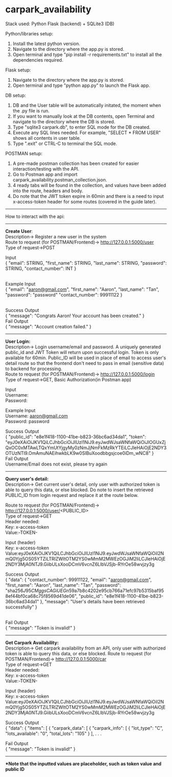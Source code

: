 # carpark_availability

Stack used:
Python Flask (backend) + SQLite3 (DB)

Python/libraries setup:
1) Install the latest python version.
2) Navigate to the directory where the app.py is stored.
3) Open terminal and type "pip install -r requirements.txt" to install all the dependencies required.

Flask setup:
1) Navigate to the directory where the app.py is stored.
2) Open terminal and type "python app.py" to launch the Flask app.

DB setup:
1) DB and the User table will be automatically initated, the moment when the .py file is run.
2) If you want to manually look at the DB contents, open Terminal and navigate to the directory where the DB is stored.
3) Type "sqlite3 carpark.db", to enter SQL mode for the DB created.
4) Execute any SQL lines needed. For example, "SELECT * FROM USER" shows all contents in user table.
5) Type ".exit" or CTRL-C to terminal the SQL mode.

POSTMAN setup:
1) A pre-made postman collection has been created for easier interaction/testing with the API.
2) Go to Postman app and import carpark_availability.postman_collection.json.
3) 4 ready tabs will be found in the collection, and values have been added into the route, headers and body.
4) Do note that the JWT token expire in 60min and there is a need to input x-access-token header for some routes (covered in the guide later).

-----------------------------------------------------------------------------------------------------------------------------------------------------

How to interact with the api:

-----------------------------------------------------------------------------------------------------------------------------------------------------

<b>Create User</b>:<br>
Description-> Register a new user in the system<br>
Route to request (for POSTMAN/Frontend)-> http://127.0.0.1:5000/user<br>
Type of request->POST<br>

Input<br>
{
    "email": STRING,
    "first_name": STRING,
    "last_name": STRING,
    "password": STRING,
    "contact_number": INT
}<br><br>

Example Input<br>
{
    "email": "aaron@gmail.com",
    "first_name": "Aaron",
    "last_name": "Tan",
    "password": "password"
    "contact_number": 99911122
}<br><br>


Success Output<br>
{
    "message": "Congrats Aaron! Your account has been created."
}
<br>
Fail Output<br>
{
    "message": "Account creation failed."
}


-----------------------------------------------------------------------------------------------------------------------------------------------------

<b>User Login:</b><br>
Description-> Login username/email and password. A uniquely generated public_id and JWT Token will return upon successful login. Token is only available for 60min. Public_ID will be used in place of email to access user's detail route so that the frontend don't need to pass in email (sensitive data) to backend for processing.<br>
Route to request (for POSTMAN/Frontend)-> http://127.0.0.1:5000/login<br>
Type of request->GET, Basic Authorization(in Postman app)<br>

Input<br>
Username: <YOUR EMAIL><br>
Password: <YOUR PASSWORD><br>

Example Input<br>
Username: aaron@gmail.com<br>
Password: password<br>

Success Output<br>
{
    "public_id": "e8e1f418-1100-41be-b823-36bc6ad34da1",
    "token": "eyJ0eXAiOiJKV1QiLCJhbGciOiJIUzI1NiJ9.eyJwdWJsaWNfaWQiOiJlOGUxZjQxOC0xMTAwLTQxYmUtYjgyMy0zNmJjNmFkMzRkYTEiLCJleHAiOjE2NDY3OTUzNTl9.OmAmuNAEihwkbLK9w0SIBuXoodbbgsjcoe0iDm_wNC8"
}
<br>
Fail Output<br>
Username/Email does not exist, please try again<br>

-----------------------------------------------------------------------------------------------------------------------------------------------------

<b>Query user's detail:</b><br>
Description-> Get current user's detail, only user with authorized token is able to query this data, or else blocked. Do note to insert the retrieved PUBLIC_ID from login request and replace it at the route below.<br>

Route to request (for POSTMAN/Frontend)-> http://127.0.0.1:5000/user/<PUBLIC_ID><br>
Type of request->GET<br>
Header needed:<br>
Key: x-access-token<br>
Value:-TOKEN-<br>

Input (header)<br>
Key: x-access-token<br>
Value:eyJ0eXAiOiJKV1QiLCJhbGciOiJIUzI1NiJ9.eyJwdWJsaWNfaWQiOiI2NmQ0Yjg5OS05YTZiLTRlZWItOTM2YS0wMmM2MWEzOGJiM2IiLCJleHAiOjE2NDY3MjA0NTJ9.GiibULsXooDCmV6vcnZ6LlbVJSjb-RYrOe58wvjzy3g<br>

Success Output<br>
{
    "data": {
        "contact_number": 99911122,
        "email": "aaron@gmail.com",
        "first_name": "Aaron",
        "last_name": "Tan",
        "password": "sha256$J95CMggsCAGiUEGn$59a7b8c4202e95cb766a71efc97b5315baf958ef44bf0ca68c75f8569d41de06",
        "public_id": "e8e1f418-1100-41be-b823-36bc6ad34da1"
    },
    "message": "User's details have been retrieved successfully"
}<br><br>

Fail Output<br>
{
    "message": "Token is invalid!"
}

-----------------------------------------------------------------------------------------------------------------------------------------------------

<b>Get Carpark Availability:</b><br>
Description-> Get carpark availability from an API, only user with authorized token is able to query this data, or else blocked.
Route to request (for POSTMAN/Frontend)-> http://127.0.0.1:5000/car<br>
Type of request->GET<br>
Header needed:<br>
Key: x-access-token<br>
Value:-TOKEN-<br>

Input (header)<br>
Key: x-access-token<br>
Value:eyJ0eXAiOiJKV1QiLCJhbGciOiJIUzI1NiJ9.eyJwdWJsaWNfaWQiOiI2NmQ0Yjg5OS05YTZiLTRlZWItOTM2YS0wMmM2MWEzOGJiM2IiLCJleHAiOjE2NDY3MjA0NTJ9.GiibULsXooDCmV6vcnZ6LlbVJSjb-RYrOe58wvjzy3g<br>


Success Output<br>
{
    "data": {
        "items": [
            {
                "carpark_data": [
                    {
                        "carpark_info": [
                            {
                                "lot_type": "C",
                                "lots_available": "0",
                                "total_lots": "105"
                            }
                        ],
.
.
.


Fail Output<br>
{
    "message": "Token is invalid!"
}

-----------------------------------------------------------------------------------------------------------------------------------------------------

<b>*Note that the inputted values are placeholder, such as token value and public ID
